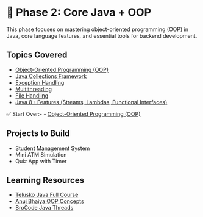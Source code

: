 # 📘 Phase 2: Core Java + OOP

This phase focuses on mastering object-oriented programming (OOP) in Java, core language features, and essential tools for backend development.

##  Topics Covered

- [Object-Oriented Programming (OOP)](notes/OOP-Concepts.md)
- [Java Collections Framework](notes/Java-Collections.md)
- [Exception Handling](notes/Exception-Handling.md)
- [Multithreading](notes/Multithreading.md)
- [File Handling](notes/File-Handling.md)
- [Java 8+ Features (Streams, Lambdas, Functional Interfaces)](notes/Java-8-Features.md)

✅ Start Over:- - [Object-Oriented Programming (OOP)](notes/OOP-Concepts.md)

##  Projects to Build

-  Student Management System
-  Mini ATM Simulation
-  Quiz App with Timer

##  Learning Resources

- [Telusko Java Full Course](https://www.youtube.com/@telusko)
- [Anuj Bhaiya OOP Concepts](https://www.youtube.com/@anujbhaayia)
- [BroCode Java Threads](https://www.youtube.com/@BroCodez)